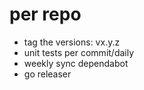 # per repo

- tag the versions: vx.y.z
- unit tests per commit/daily
- weekly sync dependabot
- go releaser

